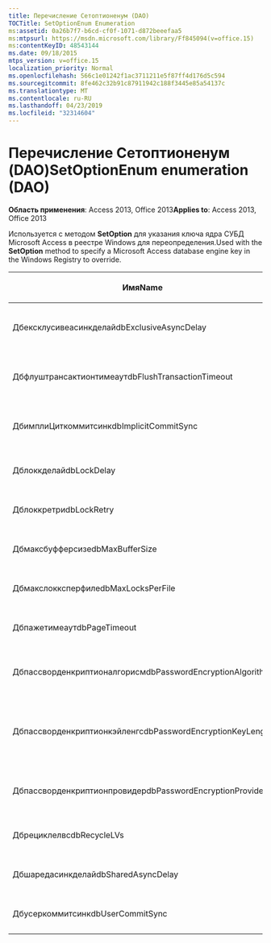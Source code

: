 ```yaml
---
title: Перечисление Сетоптионенум (DAO)
TOCTitle: SetOptionEnum Enumeration
ms:assetid: 0a26b7f7-b6cd-cf0f-1071-d872beeefaa5
ms:mtpsurl: https://msdn.microsoft.com/library/Ff845094(v=office.15)
ms:contentKeyID: 48543144
ms.date: 09/18/2015
mtps_version: v=office.15
localization_priority: Normal
ms.openlocfilehash: 566c1e01242f1ac3711211e5f87ff4d176d5c594
ms.sourcegitcommit: 8fe462c32b91c87911942c188f3445e85a54137c
ms.translationtype: MT
ms.contentlocale: ru-RU
ms.lasthandoff: 04/23/2019
ms.locfileid: "32314604"
---
```

# <a name="setoptionenum-enumeration-dao"></a><span data-ttu-id="e1252-102">Перечисление Сетоптионенум (DAO)</span><span class="sxs-lookup"><span data-stu-id="e1252-102">SetOptionEnum enumeration (DAO)</span></span>


<span data-ttu-id="e1252-103">**Область применения**: Access 2013, Office 2013</span><span class="sxs-lookup"><span data-stu-id="e1252-103">**Applies to**: Access 2013, Office 2013</span></span>

<span data-ttu-id="e1252-104">Используется с методом **SetOption** для указания ключа ядра СУБД Microsoft Access в реестре Windows для переопределения.</span><span class="sxs-lookup"><span data-stu-id="e1252-104">Used with the **SetOption** method to specify a Microsoft Access database engine key in the Windows Registry to override.</span></span>

<table>
<colgroup>
<col style="width: 33%" />
<col style="width: 33%" />
<col style="width: 33%" />
</colgroup>
<thead>
<tr class="header">
<th><p><span data-ttu-id="e1252-105">Имя</span><span class="sxs-lookup"><span data-stu-id="e1252-105">Name</span></span></p></th>
<th><p><span data-ttu-id="e1252-106">Значение</span><span class="sxs-lookup"><span data-stu-id="e1252-106">Value</span></span></p></th>
<th><p><span data-ttu-id="e1252-107">Описание</span><span class="sxs-lookup"><span data-stu-id="e1252-107">Description</span></span></p></th>
</tr>
</thead>
<tbody>
<tr class="odd">
<td><p><span data-ttu-id="e1252-108">Дбексклусивеасинкделай</span><span class="sxs-lookup"><span data-stu-id="e1252-108">dbExclusiveAsyncDelay</span></span></p></td>
<td><p><span data-ttu-id="e1252-109">60</span><span class="sxs-lookup"><span data-stu-id="e1252-109">60</span></span></p></td>
<td><p><span data-ttu-id="e1252-110">Ключ Ексклусивеасинкделай.</span><span class="sxs-lookup"><span data-stu-id="e1252-110">The ExclusiveAsyncDelay key.</span></span></p></td>
</tr>
<tr class="even">
<td><p><span data-ttu-id="e1252-111">Дбфлуштрансактионтимеаут</span><span class="sxs-lookup"><span data-stu-id="e1252-111">dbFlushTransactionTimeout</span></span></p></td>
<td><p><span data-ttu-id="e1252-112">66</span><span class="sxs-lookup"><span data-stu-id="e1252-112">66</span></span></p></td>
<td><p><span data-ttu-id="e1252-113">Ключ Флуштрансактионтимеаут.</span><span class="sxs-lookup"><span data-stu-id="e1252-113">The FlushTransactionTimeout key.</span></span></p></td>
</tr>
<tr class="odd">
<td><p><span data-ttu-id="e1252-114">ДбимплиЦиткоммитсинк</span><span class="sxs-lookup"><span data-stu-id="e1252-114">dbImplicitCommitSync</span></span></p></td>
<td><p><span data-ttu-id="e1252-115">59</span><span class="sxs-lookup"><span data-stu-id="e1252-115">59</span></span></p></td>
<td><p><span data-ttu-id="e1252-116">Ключ ИмплиЦиткоммитсинк.</span><span class="sxs-lookup"><span data-stu-id="e1252-116">The ImplicitCommitSync key.</span></span></p></td>
</tr>
<tr class="even">
<td><p><span data-ttu-id="e1252-117">Дблоккделай</span><span class="sxs-lookup"><span data-stu-id="e1252-117">dbLockDelay</span></span></p></td>
<td><p><span data-ttu-id="e1252-118">63</span><span class="sxs-lookup"><span data-stu-id="e1252-118">63</span></span></p></td>
<td><p><span data-ttu-id="e1252-119">Ключ Локкделай.</span><span class="sxs-lookup"><span data-stu-id="e1252-119">The LockDelay key.</span></span></p></td>
</tr>
<tr class="odd">
<td><p><span data-ttu-id="e1252-120">Дблоккретри</span><span class="sxs-lookup"><span data-stu-id="e1252-120">dbLockRetry</span></span></p></td>
<td><p><span data-ttu-id="e1252-121">57</span><span class="sxs-lookup"><span data-stu-id="e1252-121">57</span></span></p></td>
<td><p><span data-ttu-id="e1252-122">Ключ Локкретри.</span><span class="sxs-lookup"><span data-stu-id="e1252-122">The LockRetry key.</span></span></p></td>
</tr>
<tr class="even">
<td><p><span data-ttu-id="e1252-123">Дбмаксбуфферсизе</span><span class="sxs-lookup"><span data-stu-id="e1252-123">dbMaxBufferSize</span></span></p></td>
<td><p><span data-ttu-id="e1252-124">8,5</span><span class="sxs-lookup"><span data-stu-id="e1252-124">8</span></span></p></td>
<td><p><span data-ttu-id="e1252-125">Ключ Максбуфферсизе.</span><span class="sxs-lookup"><span data-stu-id="e1252-125">The MaxBufferSize key.</span></span></p></td>
</tr>
<tr class="odd">
<td><p><span data-ttu-id="e1252-126">Дбмакслокксперфиле</span><span class="sxs-lookup"><span data-stu-id="e1252-126">dbMaxLocksPerFile</span></span></p></td>
<td><p><span data-ttu-id="e1252-127">62</span><span class="sxs-lookup"><span data-stu-id="e1252-127">62</span></span></p></td>
<td><p><span data-ttu-id="e1252-128">Клавиша MaxLocksPerFile.</span><span class="sxs-lookup"><span data-stu-id="e1252-128">The MaxLocksPerFile key.</span></span></p></td>
</tr>
<tr class="even">
<td><p><span data-ttu-id="e1252-129">Дбпажетимеаут</span><span class="sxs-lookup"><span data-stu-id="e1252-129">dbPageTimeout</span></span></p></td>
<td><p><span data-ttu-id="e1252-130">ICMPv6</span><span class="sxs-lookup"><span data-stu-id="e1252-130">6</span></span></p></td>
<td><p><span data-ttu-id="e1252-131">Ключ Пажетимеаут.</span><span class="sxs-lookup"><span data-stu-id="e1252-131">The PageTimeout key.</span></span></p></td>
</tr>
<tr class="odd">
<td><p><span data-ttu-id="e1252-132">Дбпассворденкриптионалгорисм</span><span class="sxs-lookup"><span data-stu-id="e1252-132">dbPasswordEncryptionAlgorithm</span></span></p></td>
<td><p><span data-ttu-id="e1252-133">81</span><span class="sxs-lookup"><span data-stu-id="e1252-133">81</span></span></p></td>
<td><p><span data-ttu-id="e1252-134">Имя алгоритма шифрования.</span><span class="sxs-lookup"><span data-stu-id="e1252-134">The name of the encryption algorithm.</span></span></p></td>
</tr>
<tr class="even">
<td><p><span data-ttu-id="e1252-135">Дбпассворденкриптионкэйленгс</span><span class="sxs-lookup"><span data-stu-id="e1252-135">dbPasswordEncryptionKeyLength</span></span></p></td>
<td><p><span data-ttu-id="e1252-136">82</span><span class="sxs-lookup"><span data-stu-id="e1252-136">82</span></span></p></td>
<td><p><span data-ttu-id="e1252-137">Длина ключа шифрования.</span><span class="sxs-lookup"><span data-stu-id="e1252-137">The encryption key length.</span></span> <span data-ttu-id="e1252-138">Должно быть кратно 8, начиная с 40.</span><span class="sxs-lookup"><span data-stu-id="e1252-138">Must be a multiple of 8, starting at 40.</span></span></p></td>
</tr>
<tr class="odd">
<td><p><span data-ttu-id="e1252-139">Дбпассворденкриптионпровидер</span><span class="sxs-lookup"><span data-stu-id="e1252-139">dbPasswordEncryptionProvider</span></span></p></td>
<td><p><span data-ttu-id="e1252-140">80</span><span class="sxs-lookup"><span data-stu-id="e1252-140">80</span></span></p></td>
<td><p><span data-ttu-id="e1252-141">Имя поставщика шифрования.</span><span class="sxs-lookup"><span data-stu-id="e1252-141">The name of the encryption provider.</span></span></p></td>
</tr>
<tr class="even">
<td><p><span data-ttu-id="e1252-142">Дбрециклелвс</span><span class="sxs-lookup"><span data-stu-id="e1252-142">dbRecycleLVs</span></span></p></td>
<td><p><span data-ttu-id="e1252-143">65</span><span class="sxs-lookup"><span data-stu-id="e1252-143">65</span></span></p></td>
<td><p><span data-ttu-id="e1252-144">Ключ Рециклелвс.</span><span class="sxs-lookup"><span data-stu-id="e1252-144">The RecycleLVs key.</span></span></p></td>
</tr>
<tr class="odd">
<td><p><span data-ttu-id="e1252-145">Дбшаредасинкделай</span><span class="sxs-lookup"><span data-stu-id="e1252-145">dbSharedAsyncDelay</span></span></p></td>
<td><p><span data-ttu-id="e1252-146">61</span><span class="sxs-lookup"><span data-stu-id="e1252-146">61</span></span></p></td>
<td><p><span data-ttu-id="e1252-147">Ключ Шаредасинкделай.</span><span class="sxs-lookup"><span data-stu-id="e1252-147">The SharedAsyncDelay key.</span></span></p></td>
</tr>
<tr class="even">
<td><p><span data-ttu-id="e1252-148">Дбусеркоммитсинк</span><span class="sxs-lookup"><span data-stu-id="e1252-148">dbUserCommitSync</span></span></p></td>
<td><p><span data-ttu-id="e1252-149">58</span><span class="sxs-lookup"><span data-stu-id="e1252-149">58</span></span></p></td>
<td><p><span data-ttu-id="e1252-150">Ключ Усеркоммитсинк.</span><span class="sxs-lookup"><span data-stu-id="e1252-150">The UserCommitSync key.</span></span></p></td>
</tr>
</tbody>
</table>

